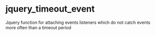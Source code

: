 jquery_timeout_event
====================

Jquery function for attaching events listeners which do not catch events more often than a timeout period
